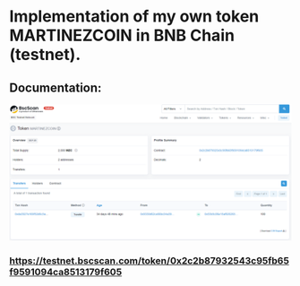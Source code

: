 # Implementation of my own token MARTINEZCOIN in BNB Chain (testnet).

## Documentation:
![Screenshot](docs/cap1.png)

### https://testnet.bscscan.com/token/0x2c2b87932543c95fb65f9591094ca8513179f605
